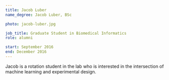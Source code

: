 ```yaml
---
title: Jacob Luber
name_degree: Jacob Luber, BSc

photo: jacob-luber.jpg

job_title: Graduate Student in Biomedical Informatics
role: alumni

start: September 2016
end: December 2016
---
```

Jacob is a rotation student in the lab who is interested in the intersection of machine learning and experimental design.